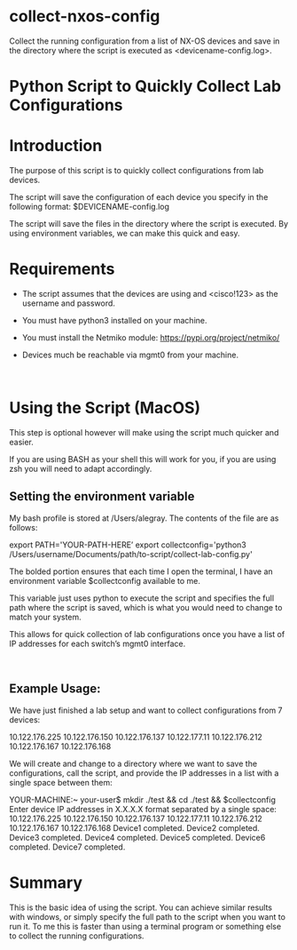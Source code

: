 # collect-nxos-config
Collect the running configuration from a list of NX-OS devices and save in the directory where the script is executed as &lt;devicename-config.log>. 


# Python Script to Quickly Collect Lab Configurations 
# Introduction

The purpose of this script is to quickly collect configurations from lab devices. 

The script will save the configuration of each device you specify in the following format: 
    $DEVICENAME-config.log

The script will save the files in the directory where the script is executed. By using environment variables, we can make this quick and easy.  


# Requirements

-	The script assumes that the devices are using <admin> and <cisco!123> as the username and password. 

-	You must have python3 installed on your machine. 

-	You must install the Netmiko module:
https://pypi.org/project/netmiko/

-	Devices much be reachable via mgmt0 from your machine.

 
# Using the Script (MacOS) 

This step is optional however will make using the script much quicker and easier. 

If you are using BASH as your shell this will work for you, if you are using zsh you will need to adapt accordingly. 


## Setting the environment variable 

My bash profile is stored at /Users/alegray. The contents of the file are as follows: 


export PATH='YOUR-PATH-HERE’
export collectconfig='python3 /Users/username/Documents/path/to-script/collect-lab-config.py'



The bolded portion ensures that each time I open the terminal, I have an environment variable $collectconfig available to me. 

This variable just uses python to execute the script and specifies the full path where the script is saved, which is what you would need to change to match your system. 

This allows for quick collection of lab configurations once you have a list of IP addresses for each switch’s mgmt0 interface. 

 
## Example Usage: 

We have just finished a lab setup and want to collect configurations from 7 devices: 

10.122.176.225 
10.122.176.150 
10.122.176.137 
10.122.177.11 
10.122.176.212 
10.122.176.167 
10.122.176.168

We will create and change to a directory where we want to save the configurations, call the script, and provide the IP addresses in a list with a single space between them: 


YOUR-MACHINE:~ your-user$ mkdir ./test && cd ./test && $collectconfig
Enter device IP addresses in X.X.X.X format separated by a single space: 10.122.176.225 10.122.176.150 10.122.176.137 10.122.177.11 10.122.176.212 10.122.176.167 10.122.176.168
Device1 completed.
Device2 completed.
Device3 completed.
Device4 completed.
Device5 completed.
Device6 completed.
Device7 completed.



# Summary 

This is the basic idea of using the script. You can achieve similar results with windows, or simply specify the full path to the script when you want to run it. To me this is faster than using a terminal program or something else to collect the running configurations. 





 
